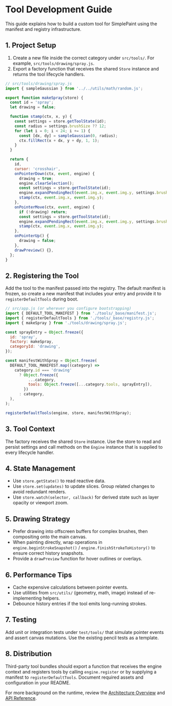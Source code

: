 # Tool Development Guide

This guide explains how to build a custom tool for SimplePaint using the manifest and registry infrastructure.

## 1. Project Setup

1. Create a new file inside the correct category under `src/tools/`. For example, `src/tools/drawing/spray.js`.
2. Export a factory function that receives the shared `Store` instance and returns the tool lifecycle handlers.

```javascript
// src/tools/drawing/spray.js
import { sampleGaussian } from '../../utils/math/random.js';

export function makeSpray(store) {
  const id = 'spray';
  let drawing = false;

  function stamp(ctx, x, y) {
    const settings = store.getToolState(id);
    const radius = settings.brushSize ?? 12;
    for (let i = 0; i < 24; i += 1) {
      const [dx, dy] = sampleGaussian(0, radius);
      ctx.fillRect(x + dx, y + dy, 1, 1);
    }
  }

  return {
    id,
    cursor: 'crosshair',
    onPointerDown(ctx, event, engine) {
      drawing = true;
      engine.clearSelection();
      const settings = store.getToolState(id);
      engine.expandPendingRect(event.img.x, event.img.y, settings.brushSize ?? 12);
      stamp(ctx, event.img.x, event.img.y);
    },
    onPointerMove(ctx, event, engine) {
      if (!drawing) return;
      const settings = store.getToolState(id);
      engine.expandPendingRect(event.img.x, event.img.y, settings.brushSize ?? 12);
      stamp(ctx, event.img.x, event.img.y);
    },
    onPointerUp() {
      drawing = false;
    },
    drawPreview() {},
  };
}
```

## 2. Registering the Tool

Add the tool to the manifest passed into the registry. The default manifest is frozen, so create a new manifest that includes your entry and provide it to `registerDefaultTools` during boot.

```javascript
// src/app.js (or wherever you configure bootstrapping)
import { DEFAULT_TOOL_MANIFEST } from './tools/_base/manifest.js';
import { registerDefaultTools } from './tools/_base/registry.js';
import { makeSpray } from './tools/drawing/spray.js';

const sprayEntry = Object.freeze({
  id: 'spray',
  factory: makeSpray,
  categoryId: 'drawing',
});

const manifestWithSpray = Object.freeze(
  DEFAULT_TOOL_MANIFEST.map((category) =>
    category.id === 'drawing'
      ? Object.freeze({
          ...category,
          tools: Object.freeze([...category.tools, sprayEntry]),
        })
      : category,
  ),
);

registerDefaultTools(engine, store, manifestWithSpray);
```

## 3. Tool Context

The factory receives the shared `Store` instance. Use the store to read and persist settings and call methods on the `Engine` instance that is supplied to every lifecycle handler.

## 4. State Management

- Use `store.getState()` to read reactive data.
- Use `store.set(updates)` to update slices. Group related changes to avoid redundant renders.
- Use `store.watch(selector, callback)` for derived state such as layer opacity or viewport zoom.

## 5. Drawing Strategy

- Prefer drawing into offscreen buffers for complex brushes, then compositing onto the main canvas.
- When painting directly, wrap operations in `engine.beginStrokeSnapshot()` / `engine.finishStrokeToHistory()` to ensure correct history snapshots.
- Provide a `drawPreview` function for hover outlines or overlays.

## 6. Performance Tips

- Cache expensive calculations between pointer events.
- Use utilities from `src/utils/` (geometry, math, image) instead of re-implementing helpers.
- Debounce history entries if the tool emits long-running strokes.

## 7. Testing

Add unit or integration tests under `test/tools/` that simulate pointer events and assert canvas mutations. Use the existing pencil tests as a template.

## 8. Distribution

Third-party tool bundles should export a function that receives the engine context and registers tools by calling `engine.register` or by supplying a manifest to `registerDefaultTools`. Document required assets and configuration in your README.

For more background on the runtime, review the [Architecture Overview](./architecture.md) and [API Reference](./API.md).
